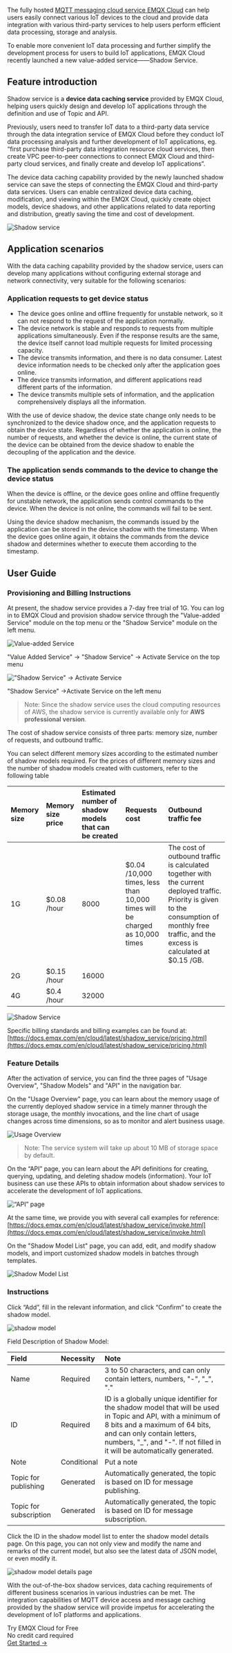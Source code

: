 The fully hosted [MQTT messaging cloud service EMQX Cloud](https://www.emqx.com/en/cloud) can help users easily connect various IoT devices to the cloud and provide data integration with various third-party services to help users perform efficient data processing, storage and analysis.

To enable more convenient IoT data processing and further simplify the development process for users to build IoT applications, EMQX Cloud recently launched a new value-added service——Shadow Service.

## **Feature introduction**

Shadow service is a **device data caching service** provided by EMQX Cloud, helping users quickly design and develop IoT applications through the definition and use of Topic and API.

Previously, users need to transfer IoT data to a third-party data service through the data integration service of EMQX Cloud before they conduct IoT data processing analysis and further development of IoT applications, eg. “first purchase third-party data integration resource cloud services, then create VPC peer-to-peer connections to connect EMQX Cloud and third-party cloud services, and finally create and develop IoT applications”.

The device data caching capability provided by the newly launched shadow service can save the steps of connecting the EMQX Cloud and third-party data services. Users can enable centralized device data caching, modification, and viewing within the EMQX Cloud, quickly create object models, device shadows, and other applications related to data reporting and distribution, greatly saving the time and cost of development.

![Shadow service](https://assets.emqx.com/images/af2cae99046096a1a196e9ab09b60fc5.png)


## **Application scenarios**

With the data caching capability provided by the shadow service, users can develop many applications without configuring external storage and network connectivity, very suitable for the following scenarios:

### Application requests to get device status

- The device goes online and offline frequently for unstable network, so it can not respond to the request of the application normally.
- The device network is stable and responds to requests from multiple applications simultaneously. Even if the response results are the same, the device itself cannot load multiple requests for limited processing capacity.
- The device transmits information, and there is no data consumer. Latest device information needs to be checked only after the application goes online.
- The device transmits information, and different applications read different parts of the information.
- The device transmits multiple sets of information, and the application comprehensively displays all the information.

With the use of device shadow, the device state change only needs to be synchronized to the device shadow once, and the application requests to obtain the device state. Regardless of whether the application is online, the number of requests, and whether the device is online, the current state of the device can be obtained from the device shadow to enable the decoupling of the application and the device.

### **The application sends commands to the device to change the device status**

When the device is offline, or the device goes online and offline frequently for unstable network, the application sends control commands to the device. When the device is not online, the commands will fail to be sent.

Using the device shadow mechanism, the commands issued by the application can be stored in the device shadow with the timestamp. When the device goes online again, it obtains the commands from the device shadow and determines whether to execute them according to the timestamp.

 

## **User Guide**

### **Provisioning and Billing Instructions**

At present, the shadow service provides a 7-day free trial of 1G. You can log in to EMQX Cloud and provision shadow service through the "Value-added Service" module on the top menu or the "Shadow Service" module on the left menu.

![Value-added Service](https://assets.emqx.com/images/a86cf05aa2956375dea68ef5ecfb9150.png)
 
"Value Added Service" -> "Shadow Service" -> Activate Service on the top menu

!["Shadow Service" -> Activate Service](https://assets.emqx.com/images/b99423d2be28e5cb07b55814f28e1198.png)
 
"Shadow Service" ->Activate Service on the left menu

> Note: Since the shadow service uses the cloud computing resources of AWS, the shadow service is currently available only for **AWS professional version**. 

The cost of shadow service consists of three parts: memory size, number of requests, and outbound traffic.

You can select different memory sizes according to the estimated number of shadow models required. For the prices of different memory sizes and the number of shadow models created with customers, refer to the following table

| **Memory size** | **Memory size price** | **Estimated number of shadow models that can be created** | **Requests cost**                                            | **Outbound traffic fee**                                     |
| :-------------- | :-------------------- | :-------------------------------------------------------- | :----------------------------------------------------------- | :----------------------------------------------------------- |
| 1G              | $0.08 /hour           | 8000                                                      | $0.04 /10,000 times, less than 10,000 times will be charged as 10,000 times | The cost of outbound traffic is calculated together with the current deployed traffic. Priority is given to the consumption of monthly free traffic, and the excess is calculated at $0.15 /GB. |
| 2G              | $0.15 /hour           | 16000                                                     |                                                              |                                                              |
| 4G              | $0.4 /hour            | 32000                                                     |                                                              |                                                              |


![Shadow Service](https://assets.emqx.com/images/abeba3cacb2cfd6a2496677ff4a3fb3a.png)
 
Specific billing standards and billing examples can be found at: [https://docs.emqx.com/en/cloud/latest/shadow_service/pricing.html](https://docs.emqx.com/en/cloud/latest/shadow_service/pricing.html) 

### Feature Details

After the activation of service, you can find the three pages of "Usage Overview", "Shadow Models" and "API" in the navigation bar.

On the "Usage Overview" page, you can learn about the memory usage of the currently deployed shadow service in a timely manner through the storage usage, the monthly invocations, and the line chart of usage changes across time dimensions, so as to monitor and alert business usage.

![Usage Overview](https://assets.emqx.com/images/e87dd8df70f633a3b841c361048ec9aa.png)
 
> Note: The service system will take up about 10 MB of storage space by default.

On the “API” page, you can learn about the API definitions for creating, querying, updating, and deleting shadow models (information). Your IoT business can use these APIs to obtain information about shadow services to accelerate the development of IoT applications.

![“API” page](https://assets.emqx.com/images/26cd421629c0a59f3143fdc0fc948031.png)
 
At the same time, we provide you with several call examples for reference: [https://docs.emqx.com/en/cloud/latest/shadow_service/invoke.html](https://docs.emqx.com/en/cloud/latest/shadow_service/invoke.html) 

On the "Shadow Model List" page, you can add, edit, and modify shadow models, and import customized shadow models in batches through templates.

![Shadow Model List](https://assets.emqx.com/images/857105d9dfad505bbe41c3cd1571d3dd.png)

###  **Instructions**

Click “Add”, fill in the relevant information, and click “Confirm” to create the shadow model.

![shadow model](https://assets.emqx.com/images/42e9ad67ba71f140068357dba55287ac.png)
 
Field Description of Shadow Model:

| **Field**              | **Necessity** | **Note**                                                     |
| :--------------------- | :------------ | :----------------------------------------------------------- |
| Name                   | Required      | 3 to 50 characters, and can only contain letters, numbers, "-", "_", "." |
| ID                     | Required      | ID is a globally unique identifier for the shadow model that will be used in Topic and API, with a minimum of 8 bits and a maximum of 64 bits, and can only contain letters, numbers, "_", and "-". If not filled in it will be automatically generated. |
| Note                   | Conditional   | Put a note                                                   |
| Topic for publishing   | Generated     | Automatically generated, the topic is based on ID for message publishing. |
| Topic for subscription | Generated     | Automatically generated, the topic is based on ID for message subscription. |

Click the ID in the shadow model list to enter the shadow model details page. On this page, you can not only view and modify the name and remarks of the current model, but also see the latest data of JSON model, or even modify it.

![shadow model details page](https://assets.emqx.com/images/9dc1e5451df2defa17eaf0a49cdcae7b.png)
 
With the out-of-the-box shadow services, data caching requirements of different business scenarios in various industries can be met. The integration capabilities of MQTT device access and message caching provided by the shadow service will provide impetus for accelerating the development of IoT platforms and applications.



<section class="promotion">
    <div>
        Try EMQX Cloud for Free
        <div class="is-size-14 is-text-normal has-text-weight-normal">No credit card required</div>
    </div>
    <a href="https://accounts.emqx.com/signup?continue=https://cloud-intl.emqx.com/console/deployments/0?oper=new" class="button is-gradient px-5">Get Started →</a>
</section>
